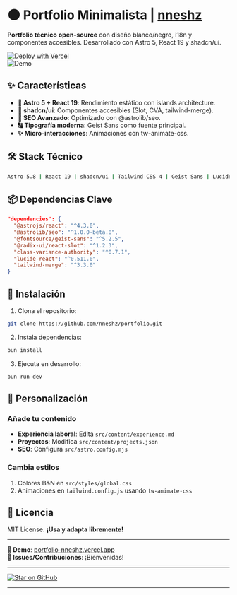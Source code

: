 # 🌑 Portfolio Minimalista | [nneshz](https://tu-portfolio.vercel.app)  

**Portfolio técnico open-source** con diseño blanco/negro, i18n y componentes accesibles. Desarrollado con Astro 5, React 19 y shadcn/ui.  

[![Deploy with Vercel](https://vercel.com/button)](https://vercel.com/new/clone?repository-url=https%3A%2F%2Fgithub.com%2Fnneshz%2Fportfolio)  
![Demo](https://raw.githubusercontent.com/nneshz/portfolio/main/public/social-preview.png)  

## ✨ Características  
- **🚀 Astro 5 + React 19**: Rendimiento estático con islands architecture.  
- **🎨 shadcn/ui**: Componentes accesibles (Slot, CVA, tailwind-merge).  
- **📡 SEO Avanzado**: Optimizado con @astrolib/seo.  
- **🔠 Tipografía moderna**: Geist Sans como fuente principal.  
- **✨ Micro-interacciones**: Animaciones con tw-animate-css.  

## 🛠 Stack Técnico  
```bash
Astro 5.8 | React 19 | shadcn/ui | Tailwind CSS 4 | Geist Sans | Lucide Icons
```  

## 📦 Dependencias Clave  
```json
"dependencies": {
  "@astrojs/react": "^4.3.0",
  "@astrolib/seo": "^1.0.0-beta.8",
  "@fontsource/geist-sans": "^5.2.5",
  "@radix-ui/react-slot": "^1.2.3",
  "class-variance-authority": "^0.7.1",
  "lucide-react": "^0.511.0",
  "tailwind-merge": "^3.3.0"
}
```  

## 🚀 Instalación  
1. Clona el repositorio:  
```bash  
git clone https://github.com/nneshz/portfolio.git  
```  
2. Instala dependencias:  
```bash  
bun install  
```  
3. Ejecuta en desarrollo:  
```bash  
bun run dev  
```  

## 🎨 Personalización  
### Añade tu contenido  
- **Experiencia laboral**: Edita `src/content/experience.md`  
- **Proyectos**: Modifica `src/content/projects.json`  
- **SEO**: Configura `src/astro.config.mjs`  

### Cambia estilos  
1. Colores B&N en `src/styles/global.css`  
2. Animaciones en `tailwind.config.js` usando `tw-animate-css`  

## 📜 Licencia  
MIT License. **¡Usa y adapta libremente!**  

---  
**🔗 Demo**: [portfolio-nneshz.vercel.app](https://portfolio-nneshz.vercel.app)  
**🐞 Issues/Contribuciones**: ¡Bienvenidas!  

---  
[![Star on GitHub](https://img.shields.io/github/stars/nneshz/portfolio?style=social)](https://github.com/nneshz/portfolio)  

---  